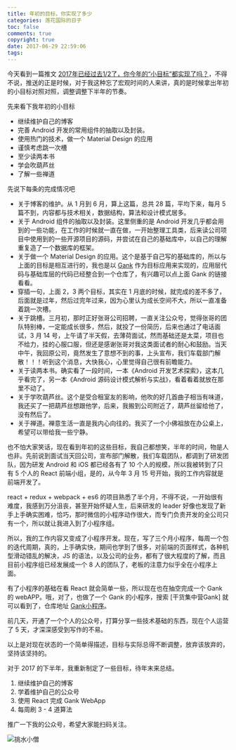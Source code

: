 ```yaml
---
title: 年初的目标，你实现了多少
categories: 莲花国际的日子
toc: false
comments: true
copyright: true
date: 2017-06-29 22:59:06
tags:
---
```


今天看到一篇推文 [2017年已经过去1/2了，你今年的“小目标”都实现了吗？](https://mp.weixin.qq.com/s?__biz=MzAwNTMxOTAzOQ==&mid=2650271575&idx=1&sn=f7ab43717cdeb7b4b064a0c17af833b3&chksm=831d3f47b46ab651e4c37b633bc21941c22c51eda3ad035e6d17e5a996f8e2fc1af6d4898e6d&scene=38#wechat_redirect)，不得不说，推送的正是时候，对于我这种忘了宏观时间的人来讲，真的是时候拿出年初的小目标对照对照，调整调整下半年的节奏。

<!--more-->

先来看下我年初的小目标

- 继续维护自己的博客
- 完善 Android 开发的常用组件的抽取以及封装。
- 使用热门的技术，做一个 Material Design 的应用
- 谨慎考虑跳一次槽
- 至少读两本书
- 学会吹葫芦丝
- 了解一些禅道



先说下每条的完成情况吧

- 关于博客的维护。从 1 月到 6 月，算上这篇，总共 28 篇，平均下来，每月 5 篇不到，内容都与技术相关，数据结构，算法和设计模式居多。
- 关于 Android 组件的抽取以及封装。这里侧重的是 Android 开发几乎都会用到的一些功能，在工作的时候就一直在做，一开始整理工具类，后来读公司项目中使用到的一些开源项目的源码，并尝试在自己的基础库中，以自己的理解重复造了一个数据库的框架。
- 关于做一个 Material Design 的应用。这个是基于自己写的基础库的，所以与上面的目标是相互进行的，我也是以 [Gank](https://github.com/mjd507/Gank-Android) 作为目标应用来实现的，应用层代码与基础库层的代码已经整合到一个仓库了，有兴趣可以点上面 Gank 的链接看看。
- 穿插一句，上面 2，3 两个目标，其实在 1 月底的时候，就完成的差不多了，后面就是过年，然后过完年过来，因为心里认为成长空间不大，所以一直准备着跳一次槽。
- 关于跳槽。三月初，那时正好张哥公司招聘，一直关注公众号，觉得张哥的团队特别棒，一定能成长很多，然后，就投了一份简历，后来也通过了电话面试，3 月 14 号，上午请了半天假，去薄荷面试，然而基础还是太菜，项目也不给力，挂的心服口服，但还是感谢张哥对我这类面试者的耐心和鼓励。当天中午，我回原公司，竟然发生了意想不到的事，上头宣布，我们车载部门解散！！！听到这个消息，大快我心，心里觉得自己很有前瞻能力。
- 关于读两本书。确实看了一段时间，一本《Android 开发艺术探索》，这本几乎看完了，另一本《Android 源码设计模式解析与实战》，看着看着就放在那里不动了。
- 关于学吹葫芦丝。这个是受合租室友的影响，他吹的好几首曲子相当有味道，我还买了一把葫芦丝想跟他学，后来，我搬到公司附近了，葫芦丝留给他了，没有然后了。
- 关于禅道。禅意生活一直是我内心向往的。我买了一个小佛祖放在办公桌上，希望可以带给我一些宁静。

也不怕大家笑话，现在看到年初的这些目标，我自己都想笑，半年的时间，物是人也非。先前说到面试当天回公司，宣布部门解散，我们车载团队，都调到了研发团队，因为研发 Android 和 iOS 都已经各有了 10 个人的规模，所以我被转到了只有 5 个人的 React 前端小组，是的，从今年 3 月 15 号开始，我的工作内容就是前端开发了。

react + redux + webpack + es6 的项目熟悉了半个月，不得不说，一开始很有难度，我感到万分沮丧，甚至开始怀疑人生，后来研发的 leader 好像也发现了新手上手确实困难，恰巧，那时微信的小程序动作很大，而专门负责开发的全公司只有一个，所以就让我进入到了小程序组。

所以，我的工作内容又变成了小程序开发。现在，写了三个月小程序，每周一个包的迭代周期，真的，上手确实快，期间也学到了很多，对前端的页面样式，各种机型滑动错乱的解决，JS 的语法，以及公司的业务，都有了很大程度的了解，而且目前小程序组已经发展成一个 8 人的团队了，老板的注意力似乎全在小程序上面。

有了小程序的基础在看 React 就会简单一些，所以现在也在抽空完成一个 Gank 的 webAPP。哦，对了，也做了一个 Gank 的小程序，搜索 [干货集中营Gank] 就可以看到了，仓库地址 [Gank小程序](https://github.com/mjd507/Gank_WXApp)。

前几天，开通了一个个人的公众号，打算分享一些技术基础的东西，现在个人运营了 5 天，才深深感受到写作的不易。

以上是对现在状态的一个简单得描述，目标与实际总得不断调整，放弃该放弃的，坚持该坚持的。

对于 2017 的下半年，我重新制定了一些目标，待年末来总结。

1. 继续维护自己的博客
2. 学着维护自己的公众号
3. 使用 React 完成 Gank WebApp
4. 每周刷 3 - 4 道算法



推广一下我的公众号，希望大家能扫码关注。

![挑水小僧](/images/wx_qrcode.jpg)

